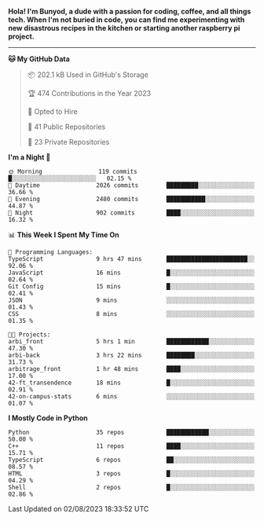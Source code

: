 <p>
<b>Hola! I'm Bunyod, a dude with a passion for coding, coffee, and all things tech. When I'm not buried in code, you can find me experimenting with new disastrous recipes in the kitchen or starting another raspberry pi project.</b>
</p>

---

<!--START_SECTION:waka-->
**🐱 My GitHub Data** 

> 📦 202.1 kB Used in GitHub's Storage 
 > 
> 🏆 474 Contributions in the Year 2023
 > 
> 💼 Opted to Hire
 > 
> 📜 41 Public Repositories 
 > 
> 🔑 23 Private Repositories 
 > 
**I'm a Night 🦉** 

```text
🌞 Morning                119 commits         █░░░░░░░░░░░░░░░░░░░░░░░░   02.15 % 
🌆 Daytime                2026 commits        █████████░░░░░░░░░░░░░░░░   36.66 % 
🌃 Evening                2480 commits        ███████████░░░░░░░░░░░░░░   44.87 % 
🌙 Night                  902 commits         ████░░░░░░░░░░░░░░░░░░░░░   16.32 % 
```


📊 **This Week I Spent My Time On** 

```text
💬 Programming Languages: 
TypeScript               9 hrs 47 mins       ███████████████████████░░   92.06 % 
JavaScript               16 mins             █░░░░░░░░░░░░░░░░░░░░░░░░   02.64 % 
Git Config               15 mins             █░░░░░░░░░░░░░░░░░░░░░░░░   02.41 % 
JSON                     9 mins              ░░░░░░░░░░░░░░░░░░░░░░░░░   01.43 % 
CSS                      8 mins              ░░░░░░░░░░░░░░░░░░░░░░░░░   01.35 % 

🐱‍💻 Projects: 
arbi_front               5 hrs 1 min         ████████████░░░░░░░░░░░░░   47.30 % 
arbi-back                3 hrs 22 mins       ████████░░░░░░░░░░░░░░░░░   31.73 % 
arbitrage_front          1 hr 48 mins        ████░░░░░░░░░░░░░░░░░░░░░   17.00 % 
42-ft_transendence       18 mins             █░░░░░░░░░░░░░░░░░░░░░░░░   02.91 % 
42-on-campus-stats       6 mins              ░░░░░░░░░░░░░░░░░░░░░░░░░   01.07 % 
```

**I Mostly Code in Python** 

```text
Python                   35 repos            ████████████░░░░░░░░░░░░░   50.00 % 
C++                      11 repos            ████░░░░░░░░░░░░░░░░░░░░░   15.71 % 
TypeScript               6 repos             ██░░░░░░░░░░░░░░░░░░░░░░░   08.57 % 
HTML                     3 repos             █░░░░░░░░░░░░░░░░░░░░░░░░   04.29 % 
Shell                    2 repos             █░░░░░░░░░░░░░░░░░░░░░░░░   02.86 % 
```




 Last Updated on 02/08/2023 18:33:52 UTC
<!--END_SECTION:waka-->
